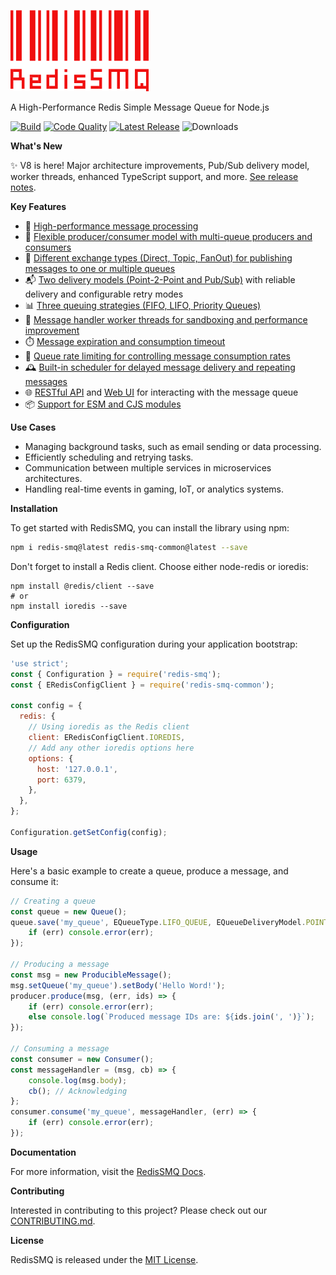 [![RedisSMQ](./logo.png)](https://github.com/weyoss/redis-smq)

A High-Performance Redis Simple Message Queue for Node.js

[![Build](https://img.shields.io/github/actions/workflow/status/weyoss/redis-smq/tests.yml?style=flat-square)](https://github.com/weyoss/redis-smq/actions/workflows/tests.yml)
[![Code Quality](https://img.shields.io/github/actions/workflow/status/weyoss/redis-smq/codeql.yml?style=flat-square&label=quality)](https://github.com/weyoss/redis-smq/actions/workflows/codeql.yml)
[![Latest Release](https://img.shields.io/github/v/release/weyoss/redis-smq?include_prereleases&label=release&color=green&style=flat-square)](https://github.com/weyoss/redis-smq/releases)
![Downloads](https://img.shields.io/npm/dm/redis-smq.svg?style=flat-square)

**What's New**

✨ V8 is here! Major architecture improvements, Pub/Sub delivery model, worker threads, enhanced TypeScript support, and more. [See release notes](release-notes/release-v8.md).

**Key Features**

- 🚀 [High-performance message processing](packages/redis-smq/docs/performance.md)
- 🔄 [Flexible producer/consumer model with multi-queue producers and consumers](packages/redis-smq/docs/consuming-messages.md)
- 🔀 [Different exchange types (Direct, Topic, FanOut) for publishing messages to one or multiple queues](packages/redis-smq/docs/message-exchanges.md)
- 📬 [Two delivery models (Point-2-Point and Pub/Sub)](packages/redis-smq/docs/queue-delivery-models.md) with reliable delivery and configurable retry modes
- 📊 [Three queuing strategies (FIFO, LIFO, Priority Queues)](packages/redis-smq/docs/queues.md)
- 🧵 [Message handler worker threads for sandboxing and performance improvement](packages/redis-smq/docs/message-handler-worker-threads.md)
- ⏱️ [Message expiration and consumption timeout](packages/redis-smq/docs/messages.md)
- 🚦 [Queue rate limiting for controlling message consumption rates](packages/redis-smq/docs/queue-rate-limiting.md)
- 🕰️ [Built-in scheduler for delayed message delivery and repeating messages](packages/redis-smq/docs/scheduling-messages.md)
- 🌐 [RESTful API](packages/redis-smq-rest-api/README.md) and [Web UI](packages/redis-smq-web-ui/README.md) for interacting with the message queue
- 📦 [Support for ESM and CJS modules](packages/redis-smq/docs/esm-cjs-modules.md)

**Use Cases**

- Managing background tasks, such as email sending or data processing.
- Efficiently scheduling and retrying tasks.
- Communication between multiple services in microservices architectures.
- Handling real-time events in gaming, IoT, or analytics systems.

**Installation**

To get started with RedisSMQ, you can install the library using npm:

```bash
npm i redis-smq@latest redis-smq-common@latest --save
```

Don't forget to install a Redis client. Choose either node-redis or ioredis:

```shell
npm install @redis/client --save
# or
npm install ioredis --save
```

**Configuration**

Set up the RedisSMQ configuration during your application bootstrap:

```javascript
'use strict';
const { Configuration } = require('redis-smq');
const { ERedisConfigClient } = require('redis-smq-common');

const config = {
  redis: {
    // Using ioredis as the Redis client
    client: ERedisConfigClient.IOREDIS,
    // Add any other ioredis options here
    options: {
      host: '127.0.0.1',
      port: 6379,
    },
  },
};

Configuration.getSetConfig(config);
```

**Usage**

Here's a basic example to create a queue, produce a message, and consume it:

```javascript
// Creating a queue
const queue = new Queue();
queue.save('my_queue', EQueueType.LIFO_QUEUE, EQueueDeliveryModel.POINT_TO_POINT, (err) => {
    if (err) console.error(err);
});

// Producing a message
const msg = new ProducibleMessage();
msg.setQueue('my_queue').setBody('Hello Word!');
producer.produce(msg, (err, ids) => {
    if (err) console.error(err);
    else console.log(`Produced message IDs are: ${ids.join(', ')}`);
});

// Consuming a message
const consumer = new Consumer();
const messageHandler = (msg, cb) => {
    console.log(msg.body);
    cb(); // Acknowledging
};
consumer.consume('my_queue', messageHandler, (err) => {
    if (err) console.error(err);
});
```
**Documentation**

For more information, visit the [RedisSMQ Docs](packages/redis-smq/docs/README.md).

**Contributing**

Interested in contributing to this project? Please check out our [CONTRIBUTING.md](CONTRIBUTING.md).

**License**

RedisSMQ is released under the [MIT License](https://github.com/weyoss/redis-smq/blob/master/LICENSE).